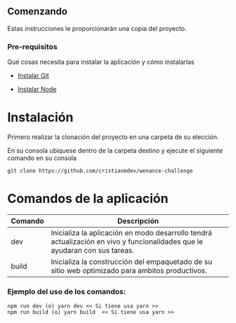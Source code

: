 ## Comenzando

Estas instrucciones le proporcionarán una copia del proyecto.

### Pre-requisitos

Qué cosas necesita para instalar la aplicación y cómo instalarlas

* [Instalar Git](/git-readme.md)

* [Instalar Node](https://nodejs.org/es/download/)

# Instalación

Primero realizar la clonación del proyecto en una carpeta de su elección.

En su consola ubiquese dentro de la carpeta destino y ejecute el siguiente comando en su consola
```
git clone https://github.com/cristianmdev/wenance-challenge
```


# Comandos de la aplicación

| Comando  |  Descripción |  
|---|---|
| dev  |  Inicializa la aplicación en modo desarrollo tendrá actualización en vivo y funcionalidades que le ayudaran con sus tareas.  |  
|  build |  Inicializa la construcción del empaquetado de su sitio web optimizado para ambitos productivos. | 


### Ejemplo del uso de los comandos:

```
npm run dev (o) yarn dev << Si tiene usa yarn >>
npm run build (o) yarn build  << Si tiene usa yarn >>
```